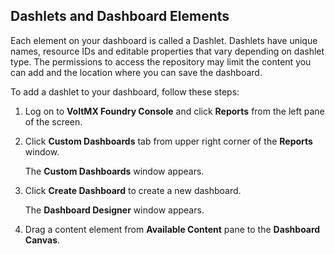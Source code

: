                             



Dashlets and Dashboard Elements
-------------------------------

Each element on your dashboard is called a Dashlet. Dashlets have unique names, resource IDs and editable properties that vary depending on dashlet type. The permissions to access the repository may limit the content you can add and the location where you can save the dashboard.

To add a dashlet to your dashboard, follow these steps:

1.  Log on to **VoltMX Foundry Console** and click **Reports** from the left pane of the screen.
2.  Click **Custom Dashboards** tab from upper right corner of the **Reports** window.
    
    The **Custom Dashboards** window appears.
    
3.  Click **Create Dashboard** to create a new dashboard.
    
    The **Dashboard Designer** window appears.
    
4.  Drag a content element from **Available Content** pane to the **Dashboard Canvas**.
